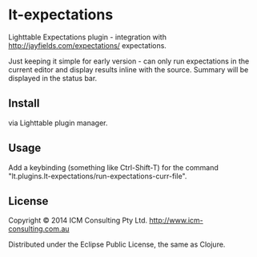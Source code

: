 # lt-expectations
Lighttable Expectations plugin - integration with http://jayfields.com/expectations/ expectations.

Just keeping it simple for early version - can only run expectations in the current editor and display results inline with the source. Summary will be displayed in the status bar.

## Install

via Lighttable plugin manager.

## Usage

Add a keybinding (something like Ctrl-Shift-T) for the command "lt.plugins.lt-expectations/run-expectations-curr-file".


## License

Copyright © 2014 ICM Consulting Pty Ltd. http://www.icm-consulting.com.au

Distributed under the Eclipse Public License, the same as Clojure.
